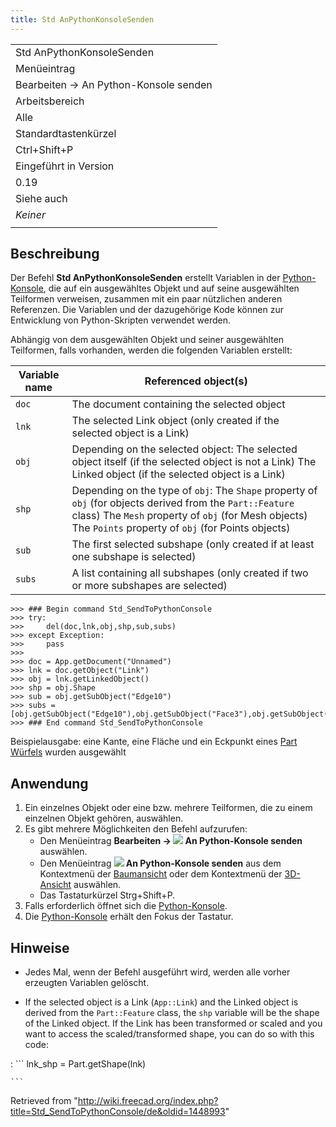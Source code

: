```yaml
---
title: Std AnPythonKonsoleSenden
---
```


|                                       |
| ------------------------------------- |
| Std AnPythonKonsoleSenden             |
| Menüeintrag                           |
| Bearbeiten → An Python-Konsole senden |
| Arbeitsbereich                        |
| Alle                                  |
| Standardtastenkürzel                  |
| Ctrl+Shift+P                          |
| Eingeführt in Version                 |
| 0.19                                  |
| Siehe auch                            |
| _Keiner_                              |
|                                       |

## Beschreibung

Der Befehl **Std AnPythonKonsoleSenden** erstellt Variablen in der [Python-Konsole](/Python_console/de "Python console/de"), die auf ein ausgewähltes Objekt und auf seine ausgewählten Teilformen verweisen, zusammen mit ein paar nützlichen anderen Referenzen. Die Variablen und der dazugehörige Kode können zur Entwicklung von Python-Skripten verwendet werden.

Abhängig von dem ausgewählten Objekt und seiner ausgewählten Teilformen, falls vorhanden, werden die folgenden Variablen erstellt:

| Variable name | Referenced object(s)                                                                                                                                                                                                   |
| ------------- | ---------------------------------------------------------------------------------------------------------------------------------------------------------------------------------------------------------------------- |
| `doc`         | The document containing the selected object                                                                                                                                                                            |
| `lnk`         | The selected Link object (only created if the selected object is a Link)                                                                                                                                               |
| `obj`         | Depending on the selected object: The selected object itself (if the selected object is not a Link) The Linked object (if the selected object is a Link)                                                               |
| `shp`         | Depending on the type of `obj`: The `Shape` property of `obj` (for objects derived from the `Part::Feature` class) The `Mesh` property of `obj` (for Mesh objects) The `Points` property of `obj` (for Points objects) |
| `sub`         | The first selected subshape (only created if at least one subshape is selected)                                                                                                                                        |
| `subs`        | A list containing all subshapes (only created if two or more subshapes are selected)                                                                                                                                   |

```
>>> ### Begin command Std_SendToPythonConsole
>>> try:
>>>     del(doc,lnk,obj,shp,sub,subs)
>>> except Exception:
>>>     pass
>>>
>>> doc = App.getDocument("Unnamed")
>>> lnk = doc.getObject("Link")
>>> obj = lnk.getLinkedObject()
>>> shp = obj.Shape
>>> sub = obj.getSubObject("Edge10")
>>> subs = [obj.getSubObject("Edge10"),obj.getSubObject("Face3"),obj.getSubObject("Vertex5"),]
>>> ### End command Std_SendToPythonConsole

```

Beispielausgabe: eine Kante, eine Fläche und ein Eckpunkt eines [Part Würfels](/Part_Box/de "Part Box/de") wurden ausgewählt

## Anwendung

1. Ein einzelnes Objekt oder eine bzw. mehrere Teilformen, die zu einem einzelnen Objekt gehören, auswählen.
2. Es gibt mehrere Möglichkeiten den Befehl aufzurufen:
   - Den Menüeintrag **Bearbeiten → ![](/images/Std_SendToPythonConsole.svg) An Python-Konsole senden** auswählen.
   - Den Menüeintrag **![](/images/Std_SendToPythonConsole.svg) An Python-Konsole senden** aus dem Kontextmenü der [Baumansicht](/Tree_view/de "Tree view/de") oder dem Kontextmenü der [3D-Ansicht](/3D_view/de "3D view/de") auswählen.
   - Das Tastaturkürzel Strg+Shift+P.
3. Falls erforderlich öffnet sich die [Python-Konsole](/Python_console/de "Python console/de").
4. Die [Python-Konsole](/Python_console/de "Python console/de") erhält den Fokus der Tastatur.

## Hinweise

- Jedes Mal, wenn der Befehl ausgeführt wird, werden alle vorher erzeugten Variablen gelöscht.

- If the selected object is a Link (`App::Link`) and the Linked object is derived from the `Part::Feature` class, the `shp` variable will be the shape of the Linked object. If the Link has been transformed or scaled and you want to access the scaled/transformed shape, you can do so with this code:

: ```
lnk_shp = Part.getShape(lnk)

    ```

Retrieved from "<http://wiki.freecad.org/index.php?title=Std_SendToPythonConsole/de&oldid=1448993>"
